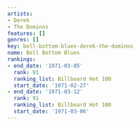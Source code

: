 ```yaml
---
artists:
- Derek
- The Dominos
features: []
genres: []
key: bell-bottom-blues-derek-the-dominos
name: Bell Bottom Blues
rankings:
- end_date: '1971-03-05'
  rank: 91
  ranking_list: Billboard Hot 100
  start_date: '1971-02-27'
- end_date: '1971-03-12'
  rank: 91
  ranking_list: Billboard Hot 100
  start_date: '1971-03-06'
---
```


